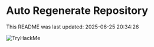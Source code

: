 # Auto Regenerate Repository

This README was last updated: 2025-06-25 20:34:26

 ![TryHackMe](https://tryhackme.com/badge/533634)